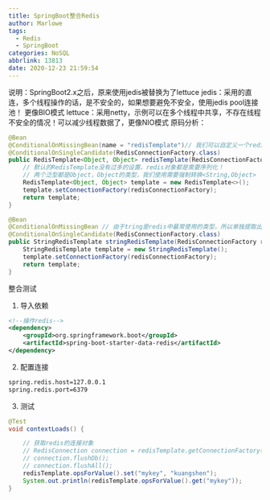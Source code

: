 ```yaml
---
title: SpringBoot整合Redis
author: Marlowe
tags:
  - Redis
  - SpringBoot
categories: NoSQL
abbrlink: 13813
date: 2020-12-23 21:59:54
---
```

<!--more-->

说明：SpringBoot2.x之后，原来使用jedis被替换为了lettuce
jedis：采用的直连，多个线程操作的话，是不安全的，如果想要避免不安全，使用jedis pool连接池！ 更像BIO模式
lettuce：采用netty，示例可以在多个线程中共享，不存在线程不安全的情况！可以减少线程数据了，更像NIO模式
原码分析：
```java
@Bean
@ConditionalOnMissingBean(name = "redisTemplate")// 我们可以自定义一个redisTemplate来替换这个默认的！
@ConditionalOnSingleCandidate(RedisConnectionFactory.class)
public RedisTemplate<Object, Object> redisTemplate(RedisConnectionFactory redisConnectionFactory) {
    // 默认的RedisTemplate没有过多的设置，redis对象都是需要序列化！
    // 两个泛型都是Object，Object的类型，我们使用需要强制转换<String,Object>
    RedisTemplate<Object, Object> template = new RedisTemplate<>();
    template.setConnectionFactory(redisConnectionFactory);
    return template;
}

@Bean
@ConditionalOnMissingBean // 由于tring是redis中最常使用的类型，所以单独提取出来了一个bean！
@ConditionalOnSingleCandidate(RedisConnectionFactory.class)
public StringRedisTemplate stringRedisTemplate(RedisConnectionFactory redisConnectionFactory) {
    StringRedisTemplate template = new StringRedisTemplate();
    template.setConnectionFactory(redisConnectionFactory);
    return template;
}
```

整合测试

1. 导入依赖
```xml
<!--操作redis-->
<dependency>
    <groupId>org.springframework.boot</groupId>
    <artifactId>spring-boot-starter-data-redis</artifactId>
</dependency>
```
2. 配置连接
```xml
spring.redis.host=127.0.0.1
spring.redis.port=6379
```
3. 测试
```java
@Test
void contextLoads() {

    // 获取redis的连接对象
    // RedisConnection connection = redisTemplate.getConnectionFactory().getConnection();
    // connection.flushDb();
    // connection.flushAll();
    redisTemplate.opsForValue().set("mykey", "kuangshen");
    System.out.println(redisTemplate.opsForValue().get("mykey"));
}
```



